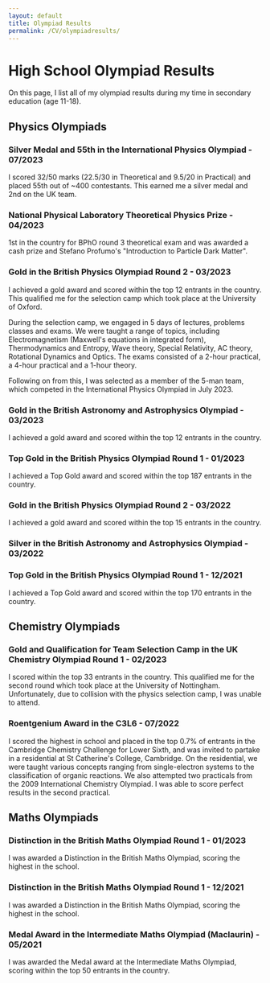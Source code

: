 ```yaml
---
layout: default
title: Olympiad Results
permalink: /CV/olympiadresults/
---
```


# High School Olympiad Results

On this page, I list all of my olympiad results during my time in secondary education (age 11-18).

## Physics Olympiads

### Silver Medal and 55th in the International Physics Olympiad - 07/2023

I scored 32/50 marks (22.5/30 in Theoretical and 9.5/20 in Practical) and placed 55th out of ~400 contestants. This earned me a silver medal and 2nd on the UK team.

### National Physical Laboratory Theoretical Physics Prize - 04/2023

1st in the country for BPhO round 3 theoretical exam and was awarded a cash prize and Stefano Profumo's "Introduction to Particle Dark Matter".

### Gold in the British Physics Olympiad Round 2 - 03/2023

I achieved a gold award and scored within the top 12 entrants in the country. This qualified me for the selection camp which took place at the University of Oxford.

During the selection camp, we engaged in 5 days of lectures, problems classes and exams. We were taught a range of topics, including Electromagnetism (Maxwell's equations in integrated form), Thermodynamics and Entropy, Wave theory, Special Relativity, AC theory, Rotational Dynamics and Optics. The exams consisted of a 2-hour practical, a 4-hour practical and a 1-hour theory.

Following on from this, I was selected as a member of the 5-man team, which competed in the International Physics Olympiad in July 2023.

### Gold in the British Astronomy and Astrophysics Olympiad - 03/2023

I achieved a gold award and scored within the top 12 entrants in the country.

### Top Gold in the British Physics Olympiad Round 1 - 01/2023

I achieved a Top Gold award and scored within the top 187 entrants in the country.

### Gold in the British Physics Olympiad Round 2 - 03/2022

I achieved a gold award and scored within the top 15 entrants in the country.

### Silver in the British Astronomy and Astrophysics Olympiad - 03/2022

### Top Gold in the British Physics Olympiad Round 1 - 12/2021

I achieved a Top Gold award and scored within the top 170 entrants in the country.

## Chemistry Olympiads

### Gold and Qualification for Team Selection Camp in the UK Chemistry Olympiad Round 1 - 02/2023

I scored within the top 33 entrants in the country. This qualified me for the second round which took place at the University of Nottingham. Unfortunately, due to collision with the physics selection camp, I was unable to attend.

### Roentgenium Award in the C3L6 - 07/2022

I scored the highest in school and placed in the top 0.7% of entrants in the Cambridge Chemistry Challenge for Lower Sixth, and was invited to partake in a residential at St Catherine's College, Cambridge.
On the residential, we were taught various concepts ranging from single-electron systems to the classification of organic reactions. We also attempted two practicals from the 2009 International Chemistry Olympiad. I was able to score perfect results in the second practical.

## Maths Olympiads

### Distinction in the British Maths Olympiad Round 1 - 01/2023

I was awarded a Distinction in the British Maths Olympiad, scoring the highest in the school.

### Distinction in the British Maths Olympiad Round 1 - 12/2021

I was awarded a Distinction in the British Maths Olympiad, scoring the highest in the school.

### Medal Award in the Intermediate Maths Olympiad (Maclaurin) - 05/2021

I was awarded the Medal award at the Intermediate Maths Olympiad, scoring within the top 50 entrants in the country.